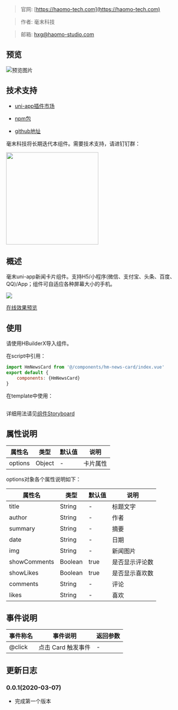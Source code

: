 > 官网: [https://haomo-tech.com](https://haomo-tech.com)

> 作者: 毫末科技

> 邮箱: hxg@haomo-studio.com

## 预览

![预览图片]()

## 技术支持

* [uni-app插件市场]()

* [npm包](https://www.npmjs.com/package/hm-news-card)

* [github地址](https://github.com/haomo-studio/hm-uniapp-news-card)

毫末科技将长期迭代本组件。需要技术支持，请进钉钉群：

<img width="250" src="http://downloads.haomo-tech.com/%E6%AF%AB%E6%9C%ABuniapp%E7%BB%84%E4%BB%B6%E6%8A%80%E6%9C%AF%E6%94%AF%E6%8C%81.jpg">

## 概述

毫末uni-app新闻卡片组件。支持H5/小程序(微信、支付宝、头条、百度、QQ)/App；组件可自适应各种屏幕大小的手机。

![](http://downloads.haomo-tech.com/uniapp/hm-news-card.png)

[在线效果预览](http://template.uniapp.haomo-tech.com)

## 使用

请使用HBuilderX导入组件。

在script中引用：

```javascript
import HmNewsCard from '@/components/hm-news-card/index.vue'
export default {
    components: {HmNewsCard}
}
```

在template中使用：

```html
```

详细用法请见[组件Storyboard](http://)

## 属性说明

| 属性名        | 类型     | 默认值 | 说明                                                                       |
|-----------   |---------|--------|----------------------------------------------------------------------------|
| options        | Object  | -      | 卡片属性                                                                   |

options对象各个属性说明如下：

| 属性名        | 类型     | 默认值 | 说明                                                                       |
|-----------   |---------|--------|----------------------------------------------------------------------------|
| title        | String  | -      | 标题文字                                                                   |
| author       | String  | -      | 作者                                                               |
| summary      | String  | -      | 摘要                                                                   |
| date         | String  | -      | 日期                                                             |
| img          | String  | -  | 新闻图片                                                     |
| showComments| Boolean  | true  | 是否显示评论数                                                     |
| showLikes   | Boolean  | true  | 是否显示喜欢数                                                     |
| comments     | String | -  | 评论                                  |
| likes        | String | -  | 喜欢                                                       |

## 事件说明

| 事件称名   | 事件说明           | 返回参数 |
|----------|--------------------|----------|
| @click   | 点击 Card 触发事件 | -        |

## 更新日志

### 0.0.1(2020-03-07)

* 完成第一个版本
